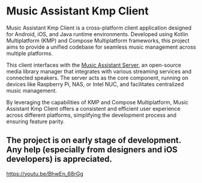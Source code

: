# Music Assistant Kmp Client

Music Assistant Kmp Client is a cross-platform client application designed for Android, iOS, and Java runtime environments. Developed using Kotlin Multiplatform (KMP) and Compose Multiplatform frameworks, this project aims to provide a unified codebase for seamless music management across multiple platforms.

This client interfaces with the [Music Assistant Server](https://github.com/music-assistant/server), an open-source media library manager that integrates with various streaming services and connected speakers. The server acts as the core component, running on devices like Raspberry Pi, NAS, or Intel NUC, and facilitates centralized music management.

By leveraging the capabilities of KMP and Compose Multiplatform, Music Assistant Kmp Client offers a consistent and efficient user experience across different platforms, simplifying the development process and ensuring feature parity.

## The project is on early stage of development. Any help (especially from designers and iOS developers) is appreciated.

https://youtu.be/BhwEn_68rGg
